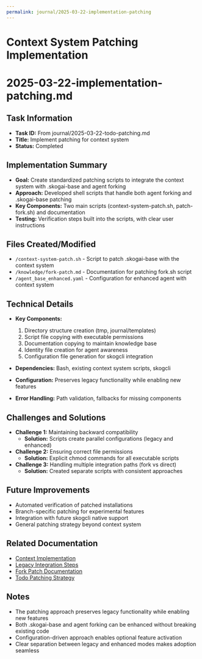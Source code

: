 ```yaml
---
permalink: journal/2025-03-22-implementation-patching
---
```


# Context System Patching Implementation

# 2025-03-22-implementation-patching.md

## Task Information
- **Task ID:** From journal/2025-03-22-todo-patching.md
- **Title:** Implement patching for context system
- **Status:** Completed

## Implementation Summary
- **Goal:** Create standardized patching scripts to integrate the context system with .skogai-base and agent forking
- **Approach:** Developed shell scripts that handle both agent forking and .skogai-base patching
- **Key Components:** Two main scripts (context-system-patch.sh, patch-fork.sh) and documentation
- **Testing:** Verification steps built into the scripts, with clear user instructions

## Files Created/Modified
- `/context-system-patch.sh` - Script to patch .skogai-base with the context system
- `/knowledge/fork-patch.md` - Documentation for patching fork.sh script
- `/agent_base_enhanced.yaml` - Configuration for enhanced agent with context system

## Technical Details
- **Key Components:**
  1. Directory structure creation (tmp, journal/templates)
  2. Script file copying with executable permissions
  3. Documentation copying to maintain knowledge base
  4. Identity file creation for agent awareness
  5. Configuration file generation for skogcli integration

- **Dependencies:** Bash, existing context system scripts, skogcli
- **Configuration:** Preserves legacy functionality while enabling new features
- **Error Handling:** Path validation, fallbacks for missing components

## Challenges and Solutions
- **Challenge 1:** Maintaining backward compatibility
  - **Solution:** Scripts create parallel configurations (legacy and enhanced)
- **Challenge 2:** Ensuring correct file permissions
  - **Solution:** Explicit chmod commands for all executable scripts
- **Challenge 3:** Handling multiple integration paths (fork vs direct)
  - **Solution:** Created separate scripts with consistent approaches

## Future Improvements
- Automated verification of patched installations
- Branch-specific patching for experimental features
- Integration with future skogcli native support
- General patching strategy beyond context system

## Related Documentation
- [Context Implementation](../knowledge/claude-context-implementation.md)
- [Legacy Integration Steps](../knowledge/integration/legacy_integration_steps.md)
- [Fork Patch Documentation](../knowledge/fork-patch.md)
- [Todo Patching Strategy](../journal/2025-03-22-todo-patching.md)

## Notes
- The patching approach preserves legacy functionality while enabling new features
- Both .skogai-base and agent forking can be enhanced without breaking existing code
- Configuration-driven approach enables optional feature activation
- Clear separation between legacy and enhanced modes makes adoption seamless
